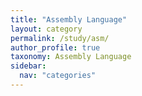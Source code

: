 ```yaml
---
title: "Assembly Language"
layout: category
permalink: /study/asm/
author_profile: true
taxonomy: Assembly Language
sidebar:
  nav: "categories"
---
```

